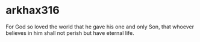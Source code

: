 # arkhax316
For God so loved the world that he gave his one and only Son, that whoever believes in him shall not perish but have eternal life.
